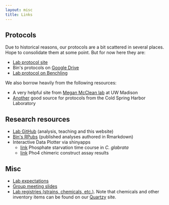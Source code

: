 ```yaml
---
layout: misc
title: Links
---
```


## Protocols

Due to historical reasons, our protocols are a bit scattered in several places. Hope to consolidate them at some point. But for now here they are:
- [Lab protocol site](https://protocols.binhe-lab.org/)
- Bin's protocols on [Google Drive](https://drive.google.com/open?id=0BzL_Etr6O7DMZDI4YmQ3MzQtZWNjMS00NDMwLWI0ZmItYjA0ZDQ4ZDg5NGVk)
- [Lab protocol on Benchling](https://benchling.com/s/seq-xc0c4oBbFwrj4KnbhT6e)

We also borrow heavily from the following resources:
- A very helpful site from [Megan McClean lab](https://openwetware.org/wiki/McClean:Protocols) at UW Madison
- [Another](http://cshprotocols.cshlp.org/) good source for protocols from the Cold Spring Harbor Laboratory

## Research resources
- [Lab GitHub](https://github.com/binhe-lab) (analysis, teaching and this website)
- [Bin's RPubs](https://rpubs.com/emptyhb) (published analyses authored in Rmarkdown)
- Interactive Data Plotter via shinyapps
    - [link](https://binhe-lab.shinyapps.io/gene-plot-Pi-starvation-time-course/) Phosphate starvation time course in _C. glabrata_
    - [link](https://binhe-lab.shinyapps.io/Pho4-chimera-data-plotter-v3/) Pho4 chimeric construct assay results

## Misc
- [Lab expectations](/misc/expect)
- [Group meeting slides](https://drive.google.com/drive/folders/1_Gkz3hpu4GpSNdg-g1hkfIrDxlCJELRT?usp=sharing)
- [Lab registries (strains, chemicals, etc.)](https://drive.google.com/open?id=12FozsGKhPgBTYOWpzn-SKNIwIGBP-42x). Note that chemicals and other inventory items can be found on our [Quartzy](https://app.quartzy.com/groups/199028/) site.
